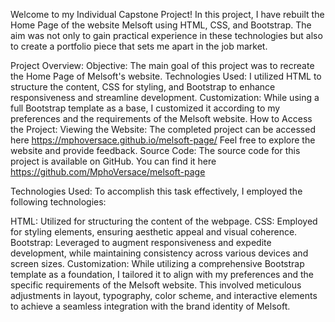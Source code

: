 Welcome to my Individual Capstone Project! In this project, I have rebuilt the Home Page of the website Melsoft using HTML, CSS, and Bootstrap. The aim was not only to gain practical experience in these technologies but also to create a portfolio piece that sets me apart in the job market.

Project Overview:
Objective: The main goal of this project was to recreate the Home Page of Melsoft's website.
Technologies Used: I utilized HTML to structure the content, CSS for styling, and Bootstrap to enhance responsiveness and streamline development.
Customization: While using a full Bootstrap template as a base, I customized it according to my preferences and the requirements of the Melsoft website.
How to Access the Project:
Viewing the Website: The completed project can be accessed here https://mphoversace.github.io/melsoft-page/ Feel free to explore the website and provide feedback.
Source Code: The source code for this project is available on GitHub. You can find it here https://github.com/MphoVersace/melsoft-page

Technologies Used:
To accomplish this task effectively, I employed the following technologies:

HTML: Utilized for structuring the content of the webpage.
CSS: Employed for styling elements, ensuring aesthetic appeal and visual coherence.
Bootstrap: Leveraged to augment responsiveness and expedite development, while maintaining consistency across various devices and screen sizes.
Customization:
While utilizing a comprehensive Bootstrap template as a foundation, I tailored it to align with my preferences and the specific requirements of the Melsoft website. This involved meticulous adjustments in layout, typography, color scheme, and interactive elements to achieve a seamless integration with the brand identity of Melsoft.


